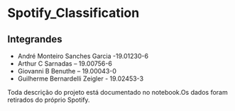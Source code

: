 # Spotify_Classification

## Integrandes
- André Monteiro Sanches Garcia -19.01230-6
- Arthur C Sarnadas – 19.00756-6
- Giovanni B Benuthe – 19.00043-0
- Guilherme Bernardelli Zeigler - 19.02453-3  
  
Toda descrição do projeto está documentado no notebook.Os dados foram retirados do próprio Spotify.
